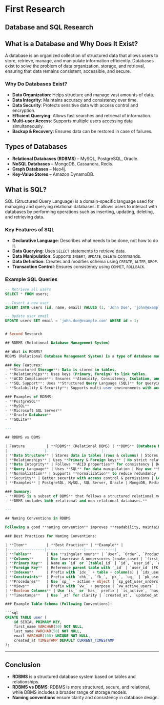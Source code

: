 # First Research
## Database and SQL Research

## What is a Database and Why Does It Exist?

A database is an organized collection of structured data that allows users to store, retrieve, manage, and manipulate information efficiently. Databases exist to solve the problem of data organization, storage, and retrieval, ensuring that data remains consistent, accessible, and secure.

### Why Do Databases Exist?

- **Data Organization**: Helps structure and manage vast amounts of data.  
- **Data Integrity**: Maintains accuracy and consistency over time.  
- **Data Security**: Protects sensitive data with access control and encryption.  
- **Efficient Querying**: Allows fast searches and retrieval of information.  
- **Multi-user Access**: Supports multiple users accessing data simultaneously.  
- **Backup & Recovery**: Ensures data can be restored in case of failures.  

## Types of Databases

- **Relational Databases (RDBMS)** – MySQL, PostgreSQL, Oracle.  
- **NoSQL Databases** – MongoDB, Cassandra, Redis.  
- **Graph Databases** – Neo4j.  
- **Key-Value Stores** – Amazon DynamoDB.  

## What is SQL?

SQL (Structured Query Language) is a domain-specific language used for managing and querying relational databases. It allows users to interact with databases by performing operations such as inserting, updating, deleting, and retrieving data.

### Key Features of SQL

- **Declarative Language**: Describes what needs to be done, not how to do it.  
- **Data Querying**: Uses `SELECT` statements to retrieve data.  
- **Data Manipulation**: Supports `INSERT`, `UPDATE`, `DELETE` commands.  
- **Data Definition**: Creates and modifies schema using `CREATE`, `ALTER`, `DROP`.  
- **Transaction Control**: Ensures consistency using `COMMIT`, `ROLLBACK`.  

### Example SQL Queries

```sql
-- Retrieve all users
SELECT * FROM users;

-- Insert a new user
INSERT INTO users (id, name, email) VALUES (1, 'John Doe', 'john@example.com');

-- Update user email
UPDATE users SET email = 'john.doe@example.com' WHERE id = 1;


# Second Research

## RDBMS (Relational Database Management System)

## What is RDBMS?
RDBMS (Relational Database Management System) is a type of database management system that stores data in a **structured format using tables, rows, and columns**. It follows the **relational model**, meaning data is organized with relationships between tables using **primary keys and foreign keys**.

### Key Features:
- **Structured Storage**: Data is stored in tables.
- **Relationships**: Uses keys (Primary, Foreign) to link tables.
- **ACID Compliance**: Ensures **Atomicity, Consistency, Isolation, and Durability** for transactions.
- **SQL Support**: Uses **Structured Query Language (SQL)** for querying and managing data.
- **Scalability & Security**: Supports multi-user environments with access control.

### Examples of RDBMS:
- **PostgreSQL**
- **MySQL**
- **Microsoft SQL Server**
- **Oracle Database**
- **SQLite**

---

## RDBMS vs DBMS

| Feature          | **RDBMS** (Relational DBMS) | **DBMS** (Database Management System) |
|-----------------|-------------------------|--------------------------------|
| **Data Structure** | Stores data in tables (rows & columns) | Stores data as files, hierarchical, network, or object-based |
| **Relationships** | Uses **Primary & Foreign keys** | No strict relationships between data |
| **Data Integrity** | Follows **ACID properties** for consistency | Does not necessarily follow ACID |
| **Query Language** | Uses **SQL** for data manipulation | May use **SQL, NoSQL, or other custom queries** |
| **Normalization** | Supports **normalization** to reduce redundancy | No strict normalization rules |
| **Security** | Better security with access control & permissions | Less secure compared to RDBMS |
| **Examples** | PostgreSQL, MySQL, SQL Server, Oracle | MongoDB, Redis, XML Databases, File Systems |

### Summary:
- **RDBMS is a subset of DBMS** that follows a structured relational model.
- **DBMS includes both relational and non-relational databases.**

---

## Naming Conventions in RDBMS

Following a good **naming convention** improves **readability, maintainability, and consistency** in databases.

### Best Practices for Naming Conventions:

| **Item**         | **Best Practice** | **Example** |
|-----------------|-----------------|-------------|
| **Tables**       | Use **singular nouns** | `User`, `Order`, `Product` (NOT `Users`, `Orders`) |
| **Columns**      | Use lowercase & underscores (snake_case) | `first_name`, `created_at`, `order_id` |
| **Primary Key**  | Name as `id` or `[table]_id` | `id`, `user_id`, `order_id` |
| **Foreign Key**  | Reference parent table with `_id` | `user_id` (FK to `User.id`) |
| **Indexes**      | Prefix with `idx_` + table + column(s) | `idx_user_email` |
| **Constraints**  | Prefix with `chk_`, `fk_`, `pk_`, `uq_` | `pk_user_id`, `fk_order_user_id` |
| **Procedures**   | Use `sp_` + action + object | `sp_get_user_orders` |
| **Views**        | Prefix with `vw_` + purpose | `vw_active_users` |
| **Boolean Columns** | Use `is_` or `has_` prefix | `is_active`, `has_discount` |
| **Timestamps**   | Use `_at` for clarity | `created_at`, `updated_at` |

### Example Table Schema (Following Conventions):

```sql
CREATE TABLE user (
    id SERIAL PRIMARY KEY,
    first_name VARCHAR(50) NOT NULL,
    last_name VARCHAR(50) NOT NULL,
    email VARCHAR(100) UNIQUE NOT NULL,
    created_at TIMESTAMP DEFAULT CURRENT_TIMESTAMP
);
```

---

## Conclusion
- **RDBMS** is a structured database system based on tables and relationships.
- **RDBMS vs DBMS**: RDBMS is more structured, secure, and relational, while DBMS includes a broader range of storage models.
- **Naming conventions** ensure clarity and consistency in database design.


